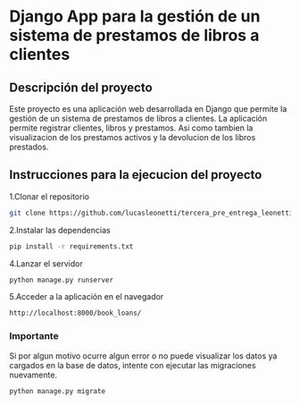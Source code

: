 # Django App para la gestión de un sistema de prestamos de libros a clientes

## Descripción del proyecto

Este proyecto es una aplicación web desarrollada en Django que permite la gestión de un sistema de prestamos de libros a clientes. La aplicación permite registrar clientes, libros y prestamos. Asi como tambien la visualizacion de los prestamos activos y la devolucion de los libros prestados.

## Instrucciones para la ejecucion del proyecto

1.Clonar el repositorio

```bash
git clone https://github.com/lucasleonetti/tercera_pre_entrega_leonetti.git
```

2.Instalar las dependencias

```bash
pip install -r requirements.txt
```

4.Lanzar el servidor

```bash
python manage.py runserver
```

5.Acceder a la aplicación en el navegador

```bash
http://localhost:8000/book_loans/
```

### Importante

Si por algun motivo ocurre algun error o no puede visualizar los datos ya cargados en la base de datos, intente con ejecutar las migraciones nuevamente.

```bash
python manage.py migrate
```
